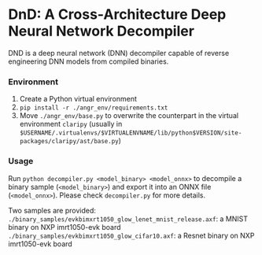 # DnD: A Cross-Architecture Deep Neural Network Decompiler

DND is a deep neural network (DNN) decompiler capable of reverse engineering DNN models from compiled binaries.

### Environment  
1. Create a Python virtual environment
2. `pip install -r ./angr_env/requirements.txt `
3. Move `./angr_env/base.py` to overwrite the counterpart in the virtual environment `claripy` (usually in `$USERNAME/.virtualenvs/$VIRTUALENVNAME/lib/python$VERSION/site-packages/claripy/ast/base.py`) 

### Usage
Run `python decompiler.py <model_binary> <model_onnx>` to decompile a binary sample (`<model_binary>`) and export it into an ONNX file (`<model_onnx>`). Please check `decompiler.py` for more details.

Two samples are provided:
`./binary_samples/evkbimxrt1050_glow_lenet_mnist_release.axf`: a MNIST binary on NXP imrt1050-evk board
`./binary_samples/evkbimxrt1050_glow_cifar10.axf`: a Resnet binary on NXP imrt1050-evk board
